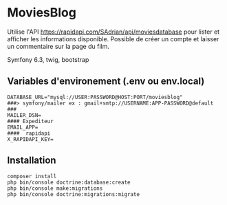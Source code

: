 # MoviesBlog

Utilise l'API https://rapidapi.com/SAdrian/api/moviesdatabase pour lister et afficher les informations disponible.
Possible de créer un compte et laisser un commentaire sur la page du film.


Symfony 6.3, twig, bootstrap

## Variables d'environement (.env ou env.local)
    DATABASE_URL="mysql://USER:PASSWORD@HOST:PORT/moviesblog"
    ###> symfony/mailer ex : gmail+smtp://USERNAME:APP-PASSWORD@default ###
    MAILER_DSN=
    #### Expediteur 
    EMAIL_APP=
    ####  rapidapi 
    X_RAPIDAPI_KEY=

## Installation

    composer install
    php bin/console doctrine:database:create
    php bin/console make:migrations
    php bin/console doctrine:migrations:migrate

  
